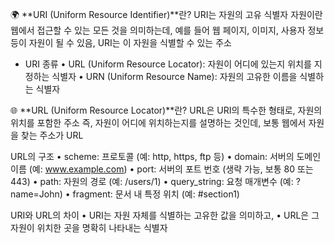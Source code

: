 🌍 **URI (Uniform Resource Identifier)**란?
URI는 자원의 고유 식별자
자원이란 웹에서 접근할 수 있는 모든 것을 의미하는데, 예를 들어 웹 페이지, 이미지, 사용자 정보 등이 자원이 될 수 있음, URI는 이 자원을 식별할 수 있는 주소

- URI 종류
• URL (Uniform Resource Locator): 자원이 어디에 있는지 위치를 지정하는 식별자
• URN (Uniform Resource Name): 자원의 고유한 이름을 식별하는 식별자

🌐 **URL (Uniform Resource Locator)**란?
URL은 URI의 특수한 형태로, 자원의 위치를 포함한 주소 즉, 자원이 어디에 위치하는지를 설명하는 것인데, 보통 웹에서 자원을 찾는 주소가 URL

URL의 구조
• scheme: 프로토콜 (예: http, https, ftp 등)
• domain: 서버의 도메인 이름 (예: www.example.com)
• port: 서버의 포트 번호 (생략 가능, 보통 80 또는 443)
• path: 자원의 경로 (예: /users/1)
• query_string: 요청 매개변수 (예: ?name=John)
• fragment: 문서 내 특정 위치 (예: #section1)

URI와 URL의 차이
	•	URI는 자원 자체를 식별하는 고유한 값을 의미하고,
	•	URL은 그 자원이 위치한 곳을 명확히 나타내는 식별자